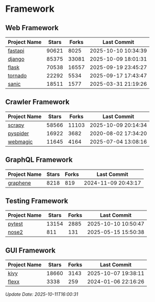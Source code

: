 # Framework

## Web Framework
| Project Name | Stars | Forks | Last Commit |
| ------------ | ----- | ----- | ----------- |
| [fastapi](https://github.com/fastapi/fastapi) | 90621 | 8025 | 2025-10-10 10:34:39 |
| [django](https://github.com/django/django) | 85375 | 33081 | 2025-10-09 18:01:31 |
| [flask](https://github.com/pallets/flask) | 70538 | 16557 | 2025-09-19 23:45:27 |
| [tornado](https://github.com/tornadoweb/tornado) | 22292 | 5534 | 2025-09-17 17:43:47 |
| [sanic](https://github.com/sanic-org/sanic) | 18511 | 1577 | 2025-03-31 21:19:26 |

## Crawler Framework
| Project Name | Stars | Forks | Last Commit |
| ------------ | ----- | ----- | ----------- |
| [scrapy](https://github.com/scrapy/scrapy) | 58566 | 11103 | 2025-10-09 20:14:34 |
| [pyspider](https://github.com/binux/pyspider) | 16922 | 3682 | 2020-08-02 17:34:20 |
| [webmagic](https://github.com/code4craft/webmagic) | 11645 | 4164 | 2025-07-04 13:08:16 |

## GraphQL Framework
| Project Name | Stars | Forks | Last Commit |
| ------------ | ----- | ----- | ----------- |
| [graphene](https://github.com/graphql-python/graphene) | 8218 | 819 | 2024-11-09 20:43:17 |

## Testing Framework
| Project Name | Stars | Forks | Last Commit |
| ------------ | ----- | ----- | ----------- |
| [pytest](https://github.com/pytest-dev/pytest) | 13154 | 2885 | 2025-10-10 10:50:47 |
| [nose2](https://github.com/nose-devs/nose2) | 811 | 131 | 2025-05-15 15:50:38 |

## GUI Framework
| Project Name | Stars | Forks | Last Commit |
| ------------ | ----- | ----- | ----------- |
| [kivy](https://github.com/kivy/kivy) | 18660 | 3143 | 2025-10-07 19:38:11 |
| [flexx](https://github.com/flexxui/flexx) | 3338 | 259 | 2024-01-06 22:16:26 |

*Update Date: 2025-10-11T16:00:31*